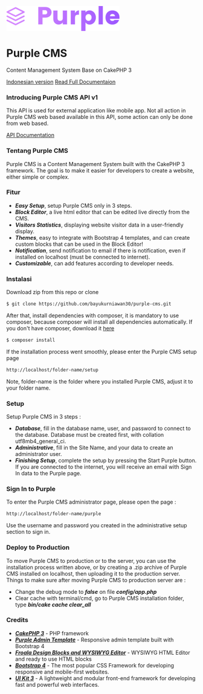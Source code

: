 ![Purple CMS](webroot/master-assets/img/purple-logo-small.png?raw=true "Purple CMS")

# Purple CMS

Content Management System Base on CakePHP 3

[Indonesian version](README.id.md)
[Read Full Documentaion](https://bayukurniawan30.github.io/purple-cms/)

### Introducing Purple CMS API v1
This API is used for external application like mobile app. Not all action in Purple CMS web based available in this API, some action can only be done from web based.

[API Documentation](https://documenter.getpostman.com/view/13404470/Tzm8FFSv)

### Tentang Purple CMS
Purple CMS is a Content Management System built with the CakePHP 3 framework. The goal is to make it easier for developers to create a website, either simple or complex.

### Fitur
 - ***Easy Setup***, setup Purple CMS only in 3 steps.
 - ***Block Editor***, a live html editor that can be edited live directly from the CMS.
 - ***Visitors Statistics***, displaying website visitor data in a user-friendly display.
 - ***Themes***, easy to integrate with Bootstrap 4 templates, and can create custom blocks that can be used in the Block Editor!
 - ***Notification***, send notification to email if there is notification, even if installed on localhost (must be connected to internet).
 - ***Customizable***, can add features according to developer needs.

### Instalasi
Download zip from this repo or clone
```sh
$ git clone https://github.com/bayukurniawan30/purple-cms.git
```
After that, install dependencies with composer, it is mandatory to use composer, because composer will install all dependencies automatically. If you don't have composer, download it [here](https://getcomposer.org/)
```sh
$ composer install
```
If the installation process went smoothly, please enter the Purple CMS setup page
```sh
http://localhost/folder-name/setup
```
Note, folder-name is the folder where you installed Purple CMS, adjust it to your folder name.

### Setup
Setup Purple CMS in 3 steps :
 - ***Database***, fill in the database name, user, and password to connect to the database. Database must be created first, with collation utf8mb4_general_ci.
 - ***Administrative***, fill in the Site Name, and your data to create an administrator user.
 - ***Finishing Setup***, complete the setup by pressing the Start Purple button. If you are connected to the internet, you will receive an email with Sign In data to the Purple page.

### Sign In to Purple
To enter the Purple CMS administrator page, please open the page :
```sh
http://localhost/folder-name/purple
```
Use the username and password you created in the administrative setup section to sign in.

### Deploy to Production
To move Purple CMS to production or to the server, you can use the installation process written above, or by creating a .zip archive of Purple CMS installed on localhost, then uploading it to the production server.
Things to make sure after moving Purple CMS to production server are :
 - Change the debug mode to ***false*** on file ***config/app.php***
 - Clear cache with terminal/cmd, go to Purple CMS installation folder, type ***bin/cake cache clear_all***


### Credits
 - [***CakePHP 3***](https://cakephp.org/) - PHP framework
 - [***Purple Admin Template***](https://github.com/BootstrapDash/PurpleAdmin-Free-Admin-Template) - Responsive admin template built with Bootstrap 4
 - [***Froala Design Blocks and 
WYSIWYG Editor***](https://www.froala.com/) - WYSIWYG HTML Editor and ready to use HTML blocks
 - [***Bootstrap 4***](https://getbootstrap.com/) - The most popular CSS Framework for developing responsive and mobile-first websites.
 - [***UI Kit 3***](https://getuikit.com/) - A lightweight and modular front-end framework for developing fast and powerful web interfaces.



